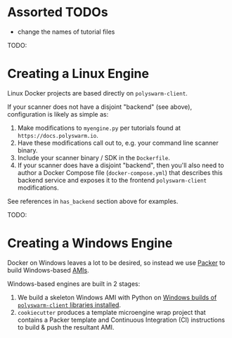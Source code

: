# Assorted TODOs

* change the names of tutorial files


TODO: 
# Creating a Linux Engine

Linux Docker projects are based directly on `polyswarm-client`.

If your scanner does not have a disjoint "backend" (see above), configuration is likely as simple as:
1. Make modifications to `myengine.py` per tutorials found at `https://docs.polyswarm.io`.
2. Have these modifications call out to, e.g. your command line scanner binary.
3. Include your scanner binary / SDK in the `Dockerfile`.
4. If your scanner does have a disjoint "backend", then you'll also need to author a Docker Compose file (`docker-compose.yml`) that describes this backend service and exposes it to the frontend `polyswarm-client` modifications.

See references in `has_backend` section above for examples.


TODO:

# Creating a Windows Engine

Docker on Windows leaves a lot to be desired, so instead we use [Packer](https://www.packer.io/) to build Windows-based [AMIs](https://docs.aws.amazon.com/AWSEC2/latest/UserGuide/AMIs.html).

Windows-based engines are built in 2 stages:
1. We build a skeleton Windows AMI with Python on [Windows builds of `polyswarm-client` libraries installed](https://github.com/polyswarm/polyswarm-client).
2. `cookiecutter` produces a template microengine wrap project that contains a Packer template and Continuous Integration (CI) instructions to build & push the resultant AMI.
